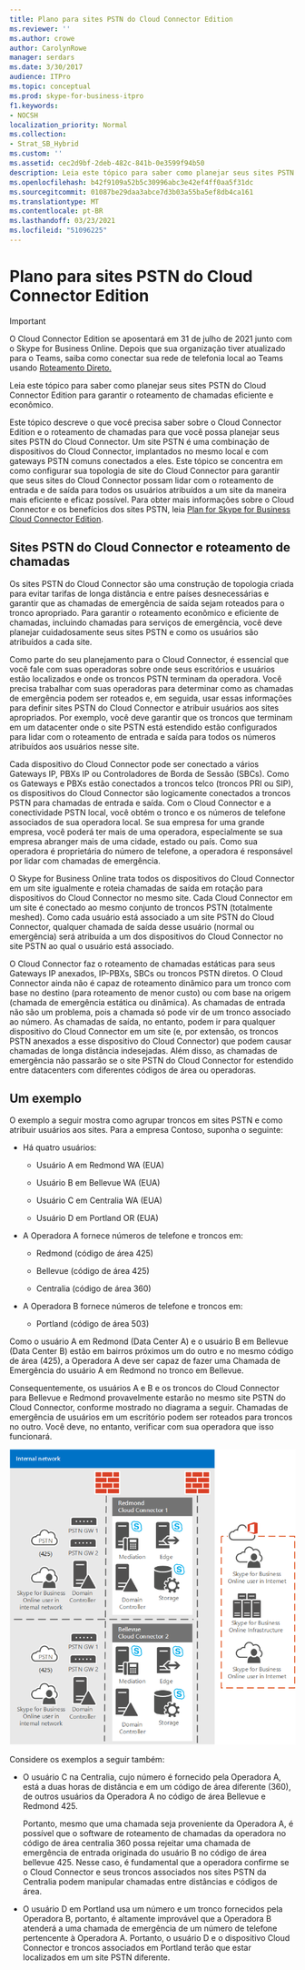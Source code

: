```yaml
---
title: Plano para sites PSTN do Cloud Connector Edition
ms.reviewer: ''
ms.author: crowe
author: CarolynRowe
manager: serdars
ms.date: 3/30/2017
audience: ITPro
ms.topic: conceptual
ms.prod: skype-for-business-itpro
f1.keywords:
- NOCSH
localization_priority: Normal
ms.collection:
- Strat_SB_Hybrid
ms.custom: ''
ms.assetid: cec2d9bf-2deb-482c-841b-0e3599f94b50
description: Leia este tópico para saber como planejar seus sites PSTN do Cloud Connector Edition para garantir o roteamento de chamadas eficiente e econômico.
ms.openlocfilehash: b42f9109a52b5c30996abc3e42ef4ff0aa5f31dc
ms.sourcegitcommit: 01087be29daa3abce7d3b03a55ba5ef8db4ca161
ms.translationtype: MT
ms.contentlocale: pt-BR
ms.lasthandoff: 03/23/2021
ms.locfileid: "51096225"
---
```

# <a name="plan-for-cloud-connector-edition-pstn-sites"></a>Plano para sites PSTN do Cloud Connector Edition

> [!Important]
> O Cloud Connector Edition se aposentará em 31 de julho de 2021 junto com o Skype for Business Online. Depois que sua organização tiver atualizado para o Teams, saiba como conectar sua rede de telefonia local ao Teams usando [Roteamento Direto.](/MicrosoftTeams/direct-routing-landing-page)
 
Leia este tópico para saber como planejar seus sites PSTN do Cloud Connector Edition para garantir o roteamento de chamadas eficiente e econômico.
  
Este tópico descreve o que você precisa saber sobre o Cloud Connector Edition e o roteamento de chamadas para que você possa planejar seus sites PSTN do Cloud Connector. Um site PSTN é uma combinação de dispositivos do Cloud Connector, implantados no mesmo local e com gateways PSTN comuns conectados a eles. Este tópico se concentra em como configurar sua topologia de site do Cloud Connector para garantir que seus sites do Cloud Connector possam lidar com o roteamento de entrada e de saída para todos os usuários atribuídos a um site da maneira mais eficiente e eficaz possível. Para obter mais informações sobre o Cloud Connector e os benefícios dos sites PSTN, leia [Plan for Skype for Business Cloud Connector Edition](plan-skype-for-business-cloud-connector-edition.md). 
  
## <a name="cloud-connector-pstn-sites-and-call-routing"></a>Sites PSTN do Cloud Connector e roteamento de chamadas

Os sites PSTN do Cloud Connector são uma construção de topologia criada para evitar tarifas de longa distância e entre países desnecessárias e garantir que as chamadas de emergência de saída sejam roteados para o tronco apropriado. Para garantir o roteamento econômico e eficiente de chamadas, incluindo chamadas para serviços de emergência, você deve planejar cuidadosamente seus sites PSTN e como os usuários são atribuídos a cada site. 
  
Como parte do seu planejamento para o Cloud Connector, é essencial que você fale com suas operadoras sobre onde seus escritórios e usuários estão localizados e onde os troncos PSTN terminam da operadora. Você precisa trabalhar com suas operadoras para determinar como as chamadas de emergência podem ser roteados e, em seguida, usar essas informações para definir sites PSTN do Cloud Connector e atribuir usuários aos sites apropriados. Por exemplo, você deve garantir que os troncos que terminam em um datacenter onde o site PSTN está estendido estão configurados para lidar com o roteamento de entrada e saída para todos os números atribuídos aos usuários nesse site. 
  
Cada dispositivo do Cloud Connector pode ser conectado a vários Gateways IP, PBXs IP ou Controladores de Borda de Sessão (SBCs). Como os Gateways e PBXs estão conectados a troncos telco (troncos PRI ou SIP), os dispositivos do Cloud Connector são logicamente conectados a troncos PSTN para chamadas de entrada e saída. Com o Cloud Connector e a conectividade PSTN local, você obtém o tronco e os números de telefone associados de sua operadora local. Se sua empresa for uma grande empresa, você poderá ter mais de uma operadora, especialmente se sua empresa abranger mais de uma cidade, estado ou país. Como sua operadora é proprietária do número de telefone, a operadora é responsável por lidar com chamadas de emergência.
  
O Skype for Business Online trata todos os dispositivos do Cloud Connector em um site igualmente e roteia chamadas de saída em rotação para dispositivos do Cloud Connector no mesmo site. Cada Cloud Connector em um site é conectado ao mesmo conjunto de troncos PSTN (totalmente meshed). Como cada usuário está associado a um site PSTN do Cloud Connector, qualquer chamada de saída desse usuário (normal ou emergência) será atribuída a um dos dispositivos do Cloud Connector no site PSTN ao qual o usuário está associado. 
  
O Cloud Connector faz o roteamento de chamadas estáticas para seus Gateways IP anexados, IP-PBXs, SBCs ou troncos PSTN diretos. O Cloud Connector ainda não é capaz de roteamento dinâmico para um tronco com base no destino (para roteamento de menor custo) ou com base na origem (chamada de emergência estática ou dinâmica). As chamadas de entrada não são um problema, pois a chamada só pode vir de um tronco associado ao número. As chamadas de saída, no entanto, podem ir para qualquer dispositivo do Cloud Connector em um site (e, por extensão, os troncos PSTN anexados a esse dispositivo do Cloud Connector) que podem causar chamadas de longa distância indesejadas. Além disso, as chamadas de emergência não passarão se o site PSTN do Cloud Connector for estendido entre datacenters com diferentes códigos de área ou operadoras.
  
## <a name="an-example"></a>Um exemplo

O exemplo a seguir mostra como agrupar troncos em sites PSTN e como atribuir usuários aos sites. Para a empresa Contoso, suponha o seguinte:
  
- Há quatro usuários: 
    
  - Usuário A em Redmond WA (EUA)
    
  - Usuário B em Bellevue WA (EUA)
    
  - Usuário C em Centralia WA (EUA)
    
  - Usuário D em Portland OR (EUA)
    
- A Operadora A fornece números de telefone e troncos em:
    
  - Redmond (código de área 425)
    
  - Bellevue (código de área 425)
    
  - Centralia (código de área 360)
    
- A Operadora B fornece números de telefone e troncos em:
    
  -  Portland (código de área 503)
    
Como o usuário A em Redmond (Data Center A) e o usuário B em Bellevue (Data Center B) estão em bairros próximos um do outro e no mesmo código de área (425), a Operadora A deve ser capaz de fazer uma Chamada de Emergência do usuário A em Redmond no tronco em Bellevue. 
  
Consequentemente, os usuários A e B e os troncos do Cloud Connector para Bellevue e Redmond provavelmente estarão no mesmo site PSTN do Cloud Connector, conforme mostrado no diagrama a seguir. Chamadas de emergência de usuários em um escritório podem ser roteados para troncos no outro. Você deve, no entanto, verificar com sua operadora que isso funcionará.
  
![Como configurar sites PSTN](../../media/2659caa7-9c18-4d4f-9c7a-61d0e6a07dc3.png)
  
Considere os exemplos a seguir também:
  
- O usuário C na Centralia, cujo número é fornecido pela Operadora A, está a duas horas de distância e em um código de área diferente (360), de outros usuários da Operadora A no código de área Bellevue e Redmond 425. 
    
    Portanto, mesmo que uma chamada seja proveniente da Operadora A, é possível que o software de roteamento de chamadas da operadora no código de área centralia 360 possa rejeitar uma chamada de emergência de entrada originada do usuário B no código de área bellevue 425. Nesse caso, é fundamental que a operadora confirme se o Cloud Connector e seus troncos associados nos sites PSTN da Centralia podem manipular chamadas entre distâncias e códigos de área.
    
- O usuário D em Portland usa um número e um tronco fornecidos pela Operadora B, portanto, é altamente improvável que a Operadora B atenderá a uma chamada de emergência de um número de telefone pertencente à Operadora A. Portanto, o usuário D e o dispositivo Cloud Connector e troncos associados em Portland terão que estar localizados em um site PSTN diferente.
